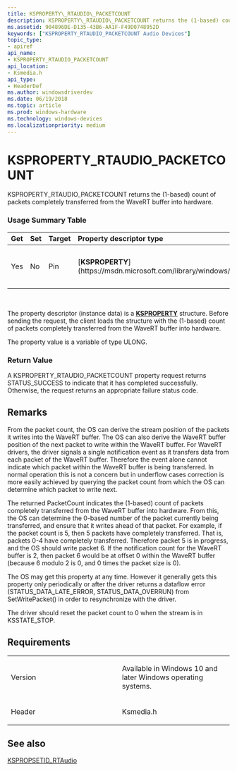```yaml
---
title: KSPROPERTY\_RTAUDIO\_PACKETCOUNT
description: KSPROPERTY\_RTAUDIO\_PACKETCOUNT returns the (1-based) count of packets completely transferred from the WaveRT buffer into hardware.
ms.assetid: 904896DE-D135-43B6-AA1F-F49D0748952D
keywords: ["KSPROPERTY_RTAUDIO_PACKETCOUNT Audio Devices"]
topic_type:
- apiref
api_name:
- KSPROPERTY_RTAUDIO_PACKETCOUNT
api_location:
- Ksmedia.h
api_type:
- HeaderDef
ms.author: windowsdriverdev
ms.date: 06/19/2018
ms.topic: article
ms.prod: windows-hardware
ms.technology: windows-devices
ms.localizationpriority: medium
---
```


# KSPROPERTY\_RTAUDIO\_PACKETCOUNT


KSPROPERTY\_RTAUDIO\_PACKETCOUNT returns the (1-based) count of packets completely transferred from the WaveRT buffer into hardware.

### <span id="Usage_Summary_Table"></span><span id="usage_summary_table"></span><span id="USAGE_SUMMARY_TABLE"></span>Usage Summary Table

<table>
<colgroup>
<col width="20%" />
<col width="20%" />
<col width="20%" />
<col width="20%" />
<col width="20%" />
</colgroup>
<thead>
<tr class="header">
<th align="left">Get</th>
<th align="left">Set</th>
<th align="left">Target</th>
<th align="left">Property descriptor type</th>
<th align="left">Property value type</th>
</tr>
</thead>
<tbody>
<tr class="odd">
<td align="left"><p>Yes</p></td>
<td align="left"><p>No</p></td>
<td align="left"><p>Pin</p></td>
<td align="left"><p>[<strong>KSPROPERTY</strong>](https://msdn.microsoft.com/library/windows/hardware/ff564262)</p></td>
<td align="left"><p>[<strong>ULONG</strong>](https://docs.microsoft.com/dotnet/csharp/language-reference/keywords/ulong)</p></td>
</tr>
</tbody>
</table>

 

The property descriptor (instance data) is a [**KSPROPERTY**](https://msdn.microsoft.com/library/windows/hardware/ff564262) structure. Before sending the request, the client loads the structure with the (1-based) count of packets completely transferred from the WaveRT buffer into hardware.

The property value is a variable of type ULONG.

### <span id="Return_Value"></span><span id="return_value"></span><span id="RETURN_VALUE"></span>Return Value

A KSPROPERTY\_RTAUDIO\_PACKETCOUNT property request returns STATUS\_SUCCESS to indicate that it has completed successfully. Otherwise, the request returns an appropriate failure status code.

Remarks
-------

From the packet count, the OS can derive the stream position of the packets it writes into the WaveRT buffer. The OS can also derive the WaveRT buffer position of the next packet to write within the WaveRT buffer. For WaveRT drivers, the driver signals a single notification event as it transfers data from each packet of the WaveRT buffer. Therefore the event alone cannot indicate which packet within the WaveRT buffer is being transferred. In normal operation this is not a concern but in underflow cases correction is more easily achieved by querying the packet count from which the OS can determine which packet to write next.

The returned PacketCount indicates the (1-based) count of packets completely transferred from the WaveRT buffer into hardware. From this, the OS can determine the 0-based number of the packet currently being transferred, and ensure that it writes ahead of that packet. For example, if the packet count is 5, then 5 packets have completely transferred. That is, packets 0-4 have completely transferred. Therefore packet 5 is in progress, and the OS should write packet 6. If the notification count for the WaveRT buffer is 2, then packet 6 would be at offset 0 within the WaveRT buffer (because 6 modulo 2 is 0, and 0 times the packet size is 0).

The OS may get this property at any time. However it generally gets this property only periodically or after the driver returns a dataflow error (STATUS\_DATA\_LATE\_ERROR, STATUS\_DATA\_OVERRUN) from SetWritePacket() in order to resynchronize with the driver.

The driver should reset the packet count to 0 when the stream is in KSSTATE\_STOP.

Requirements
------------

<table>
<colgroup>
<col width="50%" />
<col width="50%" />
</colgroup>
<tbody>
<tr class="odd">
<td align="left"><p>Version</p></td>
<td align="left"><p>Available in Windows 10 and later Windows operating systems.</p></td>
</tr>
<tr class="even">
<td align="left"><p>Header</p></td>
<td align="left">Ksmedia.h</td>
</tr>
</tbody>
</table>

## <span id="see_also"></span>See also


[KSPROPSETID\_RTAudio](kspropsetid-rtaudio.md)

 

 






